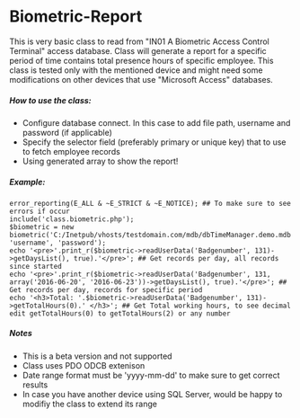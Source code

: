 # Biometric-Report
This is very basic class to read from "IN01 A Biometric Access Control Terminal" access database. Class will generate a report for a specific period of time contains total presence hours of specific employee. This class is tested only with the mentioned device and might need some modifications on other devices that use "Microsoft Access" databases.

##### How to use the class:
- Configure database connect. In this case to add file path, username and password (if applicable)
- Specify the selector field (preferably primary or unique key) that to use to fetch employee records
- Using generated array to show the report!

##### Example:
```
error_reporting(E_ALL & ~E_STRICT & ~E_NOTICE); ## To make sure to see errors if occur
include('class.biometric.php');
$biometric = new biometric('C:/Inetpub/vhosts/testdomain.com/mdb/dbTimeManager.demo.mdb', 'username', 'password');
echo '<pre>'.print_r($biometric->readUserData('Badgenumber', 131)->getDaysList(), true).'</pre>'; ## Get records per day, all records since started
echo '<pre>'.print_r($biometric->readUserData('Badgenumber', 131, array('2016-06-20', '2016-06-23'))->getDaysList(), true).'</pre>'; ## Get records per day, records for specific period
echo '<h3>Total: '.$biometric->readUserData('Badgenumber', 131)->getTotalHours(0).' </h3>'; ## Get Total working hours, to see decimal edit getTotalHours(0) to getTotalHours(2) or any number
```

##### Notes
- This is  a beta version and not supported
- Class uses PDO ODCB extenison
- Date range format must be 'yyyy-mm-dd' to make sure to get correct results
- In case you have another device using SQL Server, would be happy to modifiy the class to extend its range
